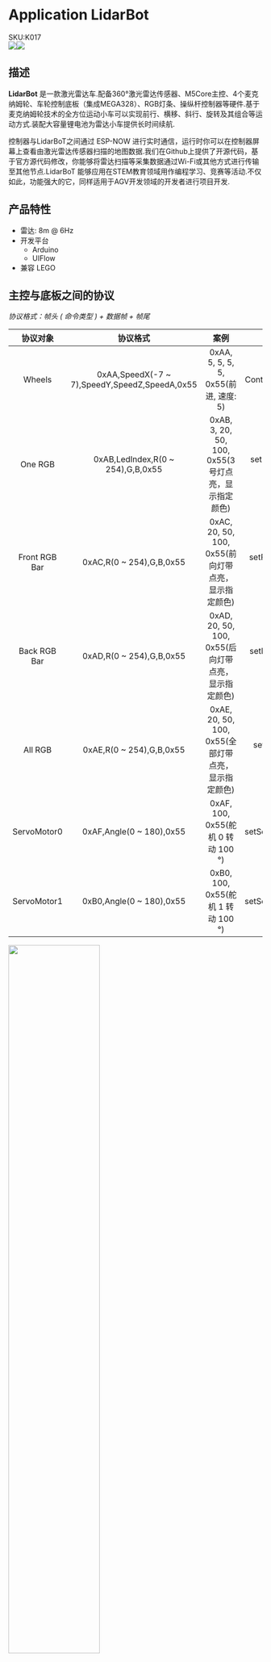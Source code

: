 # Application LidarBot

<div class="badge badge-pill badge-primary product_sku_tag">SKU:K017</div>

<div class="product_pic"><img src="assets/img/product_pics/app/lidarbot_01.webp"><img src="assets/img/product_pics/app/lidarbot_03.webp"></div>

## 描述

**LidarBot** 是一款激光雷达车.配备360°激光雷达传感器、M5Core主控、4个麦克纳姆轮、车轮控制底板（集成MEGA328）、RGB灯条、操纵杆控制器等硬件.基于麦克纳姆轮技术的全方位运动小车可以实现前行、横移、斜行、旋转及其组合等运动方式.装配大容量锂电池为雷达小车提供长时间续航.

控制器与LidarBoT之间通过 ESP-NOW 进行实时通信，运行时你可以在控制器屏幕上查看由激光雷达传感器扫描的地图数据.我们在Github上提供了开源代码，基于官方源代码修改，你能够将雷达扫描等采集数据通过Wi-Fi或其他方式进行传输至其他节点.LidarBoT 能够应用在STEM教育领域用作编程学习、竞赛等活动.不仅如此，功能强大的它，同样适用于AGV开发领域的开发者进行项目开发.

## 产品特性

- 雷达: 8m @ 6Hz
- 开发平台
   + Arduino
   + UIFlow
- 兼容 LEGO

## 主控与底板之间的协议

*协议格式：帧头 ( 命令类型 ) + 数据帧 + 帧尾*

|协议对象| 协议格式         | 案例 |       调用函数               |
|:-------------:|:------------------------------------: |:---:|:---:|
|Wheels| 0xAA,SpeedX(-7 ~ 7),SpeedY,SpeedZ,SpeedA,0x55 |0xAA, 5, 5, 5, 5, 0x55(前进, 速度: 5)|ControlWheel(5, 5, 5)|
| One RGB| 0xAB,LedIndex,R(0 ~ 254),G,B,0x55| 0xAB, 3, 20, 50, 100, 0x55(3号灯点亮，显示指定颜色)|setLedColor(3, 20, 50, 100)|
| Front RGB Bar| 0xAC,R(0 ~ 254),G,B,0x55|0xAC, 20, 50, 100, 0x55(前向灯带点亮，显示指定颜色)|setFrontLedBar(20, 50, 100)|
| Back RGB Bar| 0xAD,R(0 ~ 254),G,B,0x55|0xAD, 20, 50, 100, 0x55(后向灯带点亮，显示指定颜色)|setBackLedBar(20, 50, 100)|
| All RGB| 0xAE,R(0 ~ 254),G,B,0x55|0xAE, 20, 50, 100, 0x55(全部灯带点亮，显示指定颜色)|setLedAll(20, 50, 100)|
| ServoMotor0 | 0xAF,Angle(0 ~ 180),0x55|0xAF, 100, 0x55(舵机 0 转动 100 °)|setServo0Angle(100)|
| ServoMotor1 | 0xB0,Angle(0 ~ 180),0x55|0xB0, 100, 0x55(舵机 1 转动 100 °)|setServo1Angle(100)|

<img src="assets/img/product_pics/app/lidarbot_04.webp" width=60% height=60%>

## 参数

- 车身尺寸: 142mm x 117mm x 120mm
- 通信参数
    - M5Core(车体主控) <-> 激光雷达 (<mark>U1RXD(GPIO16)</mark> <-> 激光雷达)
    串口配置参数: "230400bps, 8, n, 1"(8 位数据, 无奇偶校验, 1 位停止位)
    - M5Core(车体主控) <-> 控制底板 (<mark>U2TXD(GPIO17)</mark> <-> 控制底板)
    串口配置参数: "115200bps, 8, n, 1"(8 位数据, 无奇偶校验, 1 位停止位)
- 接口
    - 舵机 0 <-> A0(MEGA328)
    - 舵机 1 <-> A1(MEGA328)
    - NeoPixelRGB <-> 11(MEGA328)

<img src="assets/img/product_pics/app/lidarbot_05.webp" width="300" height="300">

## 产品比对

以下图片是 M5BOT 与 LidarBot 之间的比对表格。

<img src="assets/img/product_pics/app/CarComparison_zh_CN.webp">

## 包含

- 1x LidarBot
- 1x 远程控制手柄
- 2x 电池(1300mAh @ 11.1V)
- 1x 电池充电器
- 1x Type-C USB

<img src="assets/img/product_pics/app/lidarbot_02.webp" width="300" height="300">

## 应用

- 室内导航
- 自主走迷宫
- 路径规划
- 自动驾驶


## EasyLoader

<img src="https://m5stack.oss-cn-shenzhen.aliyuncs.com/image/EasyLoader_logo.webp" width="100px" style="margin-top:20px">

<a href="https://m5stack.oss-cn-shenzhen.aliyuncs.com/EasyLoader/Application/LidarBOT/LidarBot_CarMain/EasyLoader_LidarBot_CarMain.exe"><button type="button" class="btn btn-primary">点击下载EasyLoader/底座程序</button></a>

<a href="https://m5stack.oss-cn-shenzhen.aliyuncs.com/EasyLoader/Application/LidarBOT/LidarBot_RemoteController/LidarBot_RemoteController.exe"><button type="button" class="btn btn-primary">点击下载EasyLoader/遥控程序</button></a>

>1.EasyLoader是一个简洁快速的程序烧录器，每一个产品页面里的EasyLoader都提供了一个与产品相关的案例程序.**(目前EasyLoader仅适用于Windows操作系统)**

>2.下载软件后，双击运行应用程序，将M5设备通过数据线连接至电脑,选择端口参数，点击 **"Burn"** 即可开始烧录

!>3.EasyLoader烧录前需要安装有CP210X（USB驱动程序），[点击此处查看驱动安装教程](zh_CN/related_documents/M5Burner#安装串口驱动)


## 案例程序

*以下代码仅为片段，如需获取完整代码， [请点击此处.](https://github.com/m5stack/Applications-LidarBot/tree/master/LidarBot/Example)。*

**例程目录**

├─LidarBot_CarMain_V1.1 - LidarBot主控程序

├─LidarBot_RemoteController_V1.0 - 控制器程序 V1.0

└─LidarBot_RemoteController_V1.2 - 控制器程序 V1.2(相比v1.0精度提高一倍)

#### 程序解析：

#### **1. LidarBot 主程序:**

```arduino
/* 主循环 */
void loop()
{
  espnow.BotConnectUpdate();// ESPNOW 断开重连/换设备重连
  lidarcar.MapDisplay();// 显示地图
  esp_now_send(espnow.peer_addr, lidarcar.mapdata, 180);// ESPNOW 发送地图数据
}
```

* **单个功能解析：**

   * 读取雷达数据的使用

      ```arduino
      #include "lidarcar.h"
      LidarCar lidarcar;

      lidarcar.Init();
      GetData();//得到雷达保存到数组 distance[]
      ```

   * 循迹的使用

      ```arduino
      #include "rprtrack.h"
      Rprtrack rprtrack;

      SensorStatus();// 巡线数值保存到数组 sensorValue[]
      CalTrackDev();// 处理数组 sensorValue[]，得出小车偏移情况，保存至变量OffsetLine
      ```

   * ESP_NOW的使用

      请参考此链接: https://github.com/m5stack/M5-espnow


#### **2. 遥控器主控程序：**

```arduino
/* 主循环 */
void loop()
{
  espnow.RemoteConnectUpdate();// ESPNOW断开重连/换设备重连
  keyboard.GetValue();//读取摇杆数据
  esp_now_send(espnow.peer_addr, keyboard.keyData, 3);// ESPNOW发送摇杆数据给小车主控
  MapDisplay();// 显示地图
  accessport.AnalzyCommand();// 发送地图数据给上位机
}
```

* **单个功能解析：**

   * JOYSTICK的使用

      ```arduino
      #include "keyboard.h"
      KeyBoard keyboard;

      keyboard.Init();
      GetValue();//手柄读数保存在adX, adY，并控制赋值给数组keyData[]和手柄RGB灯
      ```

   * 与上位机通信的使用

      ```arduino
      #include "accessport.h"
      AccessPort accessport;

      accessport.AnalzyCommand();// 发送地图数据给PC上位机
      ```

## 相关视频

**LidarBOT 案例**

<video class="video_size" controls>
    <source src="https://m5stack.oss-cn-shenzhen.aliyuncs.com/video/Blog/Twitch201904/LidarBot.mp4" type="video/mp4">
</video>


<script>

   var purchase_link = 'https://m5stack.com/collections/m5-application/products/lidarbot-mecanum-wheels';


   anchor_search(purchase_link);
   scrollFunc();

</script>